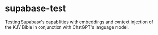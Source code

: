 # supabase-test
Testing Supabase's capabilities with embeddings and context injection of the KJV Bible in conjunction with ChatGPT's language model.
